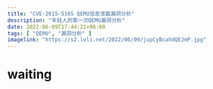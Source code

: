 ```yaml
---
title: "CVE-2015-5165 QEMU信息泄露漏洞分析"
description: "年轻人的第一次QEMU漏洞分析"
date: 2022-06-09T17:44:21+08:00
tags: [ "QEMU", "漏洞分析" ]
imagelink: "https://s2.loli.net/2022/06/09/jupCyBcahdQEJmP.jpg"
---
```




# waiting

